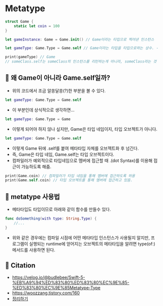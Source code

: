 # Metatype
```swift
struct Game {
    static let coin = 100
}

let gameInstance: Game = Game.init() // Game이라는 타입으로 찍어낸 인스턴스

let gameType: Game.Type = Game.self // Game이라는 타입을 타입으로하는 상수. -> 클래스 자체만 받는 통에 클래스 자체를 넣는다고 생각하기.

print(gameType) // Game
// someClass.self는 someClass의 인스턴스를 리턴하는게 아니라, someClass라는 것 자체를 리턴한다.
```

## 🍎 왜 Game이 아니라 Game.self일까?
- 위의 코드에서 조금 알쏭달쏭(?)한 부분을 볼 수 있다.
```swift
let gameType: Game.Type = Game.self
```
- 이 부분인데 상식적으로 생각하면...
```swift
let gameType: Game.Type = Game
```
- 이렇게 되어야 하지 않나 싶지만, Game은 타입 네임이지, 타입 오브젝트가 아니다.
```swift
let gameType: Game.Type = Game.self
```
- 이렇게 Game 뒤에 .self를 붙여 메타타입 자체를 오브젝트화 후 넘긴다.
- 즉, Game은 타입 네임, Game.self는 타입 오브젝트이다.
- 컴파일러가 예외적으로 타입네임으로 멤버에 접근할 때 .(dot Syntax)를 이용해 접근이 가능하도록 해줌.

```swift
print(Game.coin) // 컴파일러가 타입 네임을 통해 멤버에 접근하도록 허용
print(Game.self.coin) // 타입 오브젝트를 통해 멤버에 접근하고 있음.
```
## 🍎 metatype 사용법
- 메타타입도 타입이므로 아래와 같이 함수를 만들수 있다.
```swift
func doSomething(with type: String.Type) {
    //...
}
```
- 위와 같은 경우에는 컴파일 시점에 어떤 메타타입 인스턴스가 사용될지 알지만, 프로그램이 실행되는 runtime에 얻어지는 오브젝트의 메타타입을 알려면 type(of:) 메서드를 사용하면 된다.


## 🍎 Citation
- https://velog.io/@budlebee/Swift-5-%EB%A9%94%ED%83%80%ED%83%80%EC%9E%85-%ED%83%80%EC%9E%85Metatype-Type
- https://woozzang.tistory.com/160
- [정리하기](https://medium.com/swiftcraft/introduction-to-swift-metatypes-21949842d7a)
